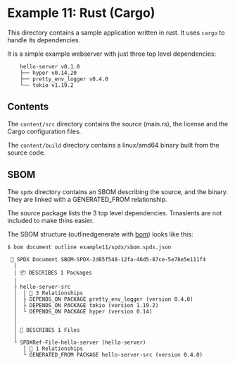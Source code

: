 # Example 11: Rust (Cargo)

This directory contains a sample application written
in rust. It uses `cargo` to handle its dependencies.

It is a simple example webserver with just three top
level dependencies:

```
    hello-server v0.1.0
    ├── hyper v0.14.20
    ├── pretty_env_logger v0.4.0
    └── tokio v1.19.2

```

## Contents

The `content/src` directory contains the source (main.rs),
the license and the Cargo configuration files.

The `content/build` directory contains a linux/amd64 binary
built from the source code.

## SBOM

The `spdx` directory contains an SBOM describing the source,
and the binary. They are linked with a GENERATED_FROM relationship.

The source package lists the 3 top level dependencies. Trnasients
are not included to make thins easier.

The SBOM structure (outlinedgenerate with
[bom](https://github.com/kubernetes-sigs/bom)) looks like this:

```shell
$ bom document outline example11/spdx/sbom.spdx.json

 📂 SPDX Document SBOM-SPDX-2d85f548-12fa-46d5-87ce-5e78e5e111f4
  │ 
  │ 📦 DESCRIBES 1 Packages
  │ 
  ├ hello-server-src
  │  │ 🔗 3 Relationships
  │  ├ DEPENDS_ON PACKAGE pretty_env_logger (version 0.4.0)
  │  ├ DEPENDS_ON PACKAGE tokio (version 1.19.2)
  │  └ DEPENDS_ON PACKAGE hyper (version 0.14)
  │ 
  │ 
  │ 📄 DESCRIBES 1 Files
  │ 
  └ SPDXRef-File-hello-server (hello-server)
     │ 🔗 1 Relationships
     └ GENERATED_FROM PACKAGE hello-server-src (version 0.4.0)

```
